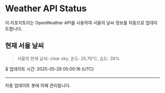 
# Weather API Status

이 리포지토리는 OpenWeather API를 사용하여 서울의 날씨 정보를 자동으로 업데이트합니다.

## 현재 서울 날씨
> 서울의 현재 날씨: clear sky, 온도: 25.76°C, 습도: 38%

⏳ 업데이트 시간: 2025-05-29 05:00:16 (UTC)

---
자동 업데이트 봇에 의해 관리됩니다.
